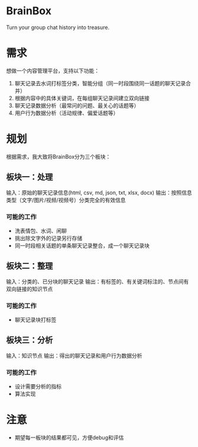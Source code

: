 # BrainBox
Turn your group chat history into treasure.

# 需求
想做一个内容管理平台，支持以下功能：
1. 聊天记录去水词打标签分类，智能分组（同一时段围绕同一话题的聊天记录合并）
2. 根据内容中的具体关键词，在每组聊天记录间建立双向链接
3. 聊天记录数据分析（最常问的问题、最关心的话题等）
4. 用户行为数据分析（活动规律、偏爱话题等）

# 规划
根据需求，我大致将BrainBox分为三个板块：
## 板块一：处理
输入：原始的聊天记录信息(html, csv, md, json, txt, xlsx, docx)
输出：按照信息类型（文字/图片/视频/视频号）分类完全的有效信息

### 可能的工作
- 洗表情包、水词、闲聊
- 挑出除文字外的记录另行存储
- 同一时段相关话题的单条聊天记录整合，成一个聊天记录块

## 板块二：整理
输入：分类的、已分块的聊天记录
输出：有标签的、有关键词标注的、节点间有双向链接的知识节点

### 可能的工作
- 聊天记录块打标签

## 板块三：分析
输入：知识节点
输出：得出的聊天记录和用户行为数据分析

### 可能的工作
- 设计需要分析的指标
- 算法实现

# 注意
- 期望每一板块的结果都可见，方便debug和评估
